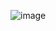 ![image](https://github.com/companyakis/graph-algorithms/assets/77589867/4f8eb0d6-8ffb-4874-9558-62b2c085d063)
